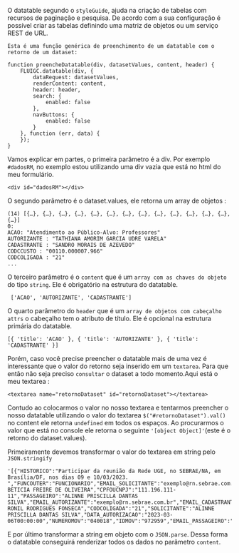 O datatable segundo o `styleGuide`, ajuda na criação de tabelas com recursos de paginação e pesquisa. De acordo com a sua configuração é possível criar as tabelas definindo uma matriz de objetos ou um serviço REST de URL.
```
Esta é uma função genérica de preenchimento de um datatable com o retorno de um dataset:

function preencheDatatable(div, datasetValues, content, header) {
    FLUIGC.datatable(div, {
        dataRequest: datasetValues,
        renderContent: content,
        header: header,
        search: {
            enabled: false
        },
        navButtons: {
            enabled: false
        }
    }, function (err, data) {
    });
}
```
Vamos explicar em partes, o primeira parâmetro é a div. Por exemplo `#dadosRM`, no exemplo estou utilizando uma div vazia que está no html do meu formulário.
```
<div id="dadosRM"></div>
```
O segundo parâmetro é o dataset.values, ele retorna um array de objetos :
```
(14) [{…}, {…}, {…}, {…}, {…}, {…}, {…}, {…}, {…}, {…}, {…}, {…}, {…}, {…}]
0: 
ACAO: "Atendimento ao Público-Alvo: Professores"
AUTORIZANTE : "TATHIANA AMORIM GARCIA UDRE VARELA"
CADASTRANTE : "SANDRO MORAIS DE AZEVEDO"
CODCCUSTO : "00110.000007.966"
CODCOLIGADA : "21"
...
```
O terceiro parâmetro é o `content` que é um `array com as chaves do objeto` do tipo `string`. Ele é obrigatório na estrutura do datatable.
```
 ['ACAO', 'AUTORIZANTE', 'CADASTRANTE']
```
O quarto parâmetro do `header` que é um `array de objetos com cabeçalho attrs` o cabeçalho tem o atributo de título. Ele é opcional na estrutura primária do datatable.
```
[{ 'title': 'ACAO' }, { 'title': 'AUTORIZANTE' }, { 'title': 'CADASTRANTE' }]
```
Porém, caso você precise preencher o datatable mais de uma vez é interessante que o valor do retorno seja inserido em um `textarea`. Para que então não seja preciso `consultar` o dataset a todo momento.Aqui está o meu textarea : 
```
<textarea name="retornoDataset" id="retornoDataset"></textarea>
```
Contudo ao colocarmos o valor no nosso textarea e tentarmos preencher o nosso datatable utilizando o valor do textarea `$("#retornoDataset").val()` no content ele retorna `undefined` em todos os espaços. Ao procurarmos o valor que está no console ele retorna o seguinte `'[object Object]'`(este é o retorno do dataset.values). 

Primeiramente devemos transformar o valor do textarea em string pelo `JSON.stringify`
```
'[{"HISTORICO":"Participar da reunião da Rede UGE, no SEBRAE/NA, em Brasília/DF, nos dias 09 e 10/03/2023. ","FUNCOUTER":"FUNCIONARIO","EMAIL_SOLICITANTE":"exemplo@rn.sebrae.com.br","CODTMV":"1.1.31","CADASTRANTE":"LUANA BETICIA FREIRE DE OLIVEIRA","CPFOUCNPJ":"111.196.111-11","PASSAGEIRO":"ALINNE PRISCILLA DANTAS SILVA","EMAIL_AUTORIZANTE":"exemplo@rn.sebrae.com.br","EMAIL_CADASTRANTE":"exemplo@rn.sebrae.com.br","AUTORIZANTE":"JOSE RONIL RODRIGUES FONSECA","CODCOLIGADA":"21","SOLICITANTE":"ALINNE PRISCILLA DANTAS SILVA","DATA_AUTORIZACAO":"2023-03-06T00:00:00","NUMEROMOV":"040018","IDMOV":"972959","EMAIL_PASSAGEIRO":"exemplo@rn.sebrae.com.br"}]'
```
E por último transformar a string em objeto com o `JSON.parse`. Dessa forma o datatable conseguirá renderizar todos os dados no parâmetro `content`.